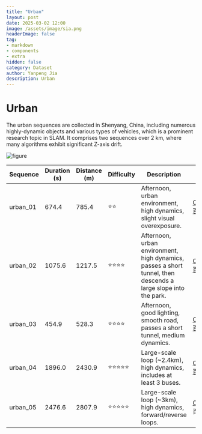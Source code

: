 ```yaml
---
title: "Urban"
layout: post
date: 2025-03-02 12:00
image: /assets/image/sia.png
headerImage: false
tag:
- markdown
- components
- extra
hidden: false
category: Dataset
author: Yanpeng Jia
description: Urban
---
```


# Urban

The urban sequences are collected in Shenyang, China, including numerous highly-dynamic objects and various types of vehicles, which is a prominent research topic in SLAM. It comprises two sequences over 2 km, where many algorithms exhibit significant Z-axis drift.

![figure](../../assets/image/urban.png)

| Sequence   | Duration (s) | Distance (m) | Difficulty | Description | Bag | Ground Truth |
|------------|-------------|-------------|------------|-------------|-------------|-------------|
|  urban_01  | 674.4       | 785.4       | ⭐⭐        | Afternoon, urban environment, high dynamics, slight visual overexposure. | [OneDrive](https://1drv.ms/u/c/c1806c2e19f2193f/ESLrUChCidZDugOkahwp1HIB8vdJgO8RADwOs3ptodXKXA?e=2bbJMW) [百度网盘](https://pan.baidu.com/s/1u3pKitneOUUlodqv6zk7pA?pwd=ycbv) | [OneDrive](https://1drv.ms/t/c/c1806c2e19f2193f/Ee2V_VZoyvhImjFwLdNvqc4BbWolxhGjlfmbtBHTs-C9pA?e=RPisxr) [百度网盘](https://pan.baidu.com/s/1X3ckCbyiFxVaiIlcygL5Qw?pwd=wuww) |
|  urban_02  | 1075.6      | 1217.5      | ⭐⭐⭐⭐      | Afternoon, urban environment, high dynamics, passes a short tunnel, then descends a large slope into the park. | [OneDrive](https://1drv.ms/u/c/c1806c2e19f2193f/EQ0Ao78pqh5Kulmp1R5dSFUBwts0cSU0YtGALXlXYz3yvQ?e=5lUhTo) [百度网盘](https://pan.baidu.com/s/1P2BFyqS9K4RuWKE6MeIrtw?pwd=9f7c) | [OneDrive](https://1drv.ms/t/c/c1806c2e19f2193f/EQxWXhkKfIVDjJGWG2a1-m0BekyLGKbTTnMGmUjf5iI6eA?e=RtHZ3M) [百度网盘](https://pan.baidu.com/s/1A_5UUkPl4TPb8NTTgI-hzg?pwd=3uw1) |
|  urban_03  | 454.9       | 528.3       | ⭐⭐⭐⭐      | Afternoon, good lighting, smooth road, passes a short tunnel, medium dynamics. | [OneDrive](https://1drv.ms/u/c/c1806c2e19f2193f/EcZUIMovWW9EvUgq8Mfn34EBrYlxjK22K6G0VslYcAqaxQ?e=rAeeSy) [百度网盘](https://pan.baidu.com/s/1BikikELIiWgeeoKPlCTAdg?pwd=tr82) | [OneDrive](https://1drv.ms/t/c/c1806c2e19f2193f/Eaa0fZBYe2xMveZQl7BeymwBGxOYtAURG-EJgWOzt297kQ?e=P2Ik9e) [百度网盘](https://pan.baidu.com/s/1PTxV1dKyLRMaXir9Senavg?pwd=djy4) |
|  urban_04  | 1896.0      | 2430.9      | ⭐⭐⭐⭐⭐     | Large-scale loop (~2.4km), high dynamics, includes at least 3 buses. | [OneDrive](https://1drv.ms/u/c/c1806c2e19f2193f/ERUfJ-LJIUJIhTdQpl29mwYB7PKy2L_upQjtXiokMeMHxQ?e=WXdSAJ) [百度网盘](https://pan.baidu.com/s/1e6XOnbqluoJ3zQ1uTyKlEg?pwd=mw4a) | [OneDrive](https://1drv.ms/t/c/c1806c2e19f2193f/EWRan6q8xLpNi5OYhmtyA0oBTmlKdz0boOJQvbu9W_-qbA?e=xyJyTc) [百度网盘](https://pan.baidu.com/s/1ljhddl4p_3qE8YoqXDqIvw?pwd=57k9) |
|  urban_05  | 2476.6      | 2807.9      | ⭐⭐⭐⭐⭐     | Large-scale loop (~3km), high dynamics, forward/reverse loops. | [OneDrive](https://1drv.ms/u/c/c1806c2e19f2193f/EdkhpkSYSWJPkyKXc9ZkAFoBOkUxb9oelC0qLfvgIn6PgA?e=sMhoFa) 百度网盘 | [OneDrive](https://1drv.ms/t/c/c1806c2e19f2193f/EYjP-Vdi8NRLs1_hwhZjyGcBQ7x3xYD1pXZLXRyutFtfew?e=EfH6vA) [百度网盘](https://pan.baidu.com/s/1Lwnm7FX0qeG3_TkqBqKG2w?pwd=j5kp) |






